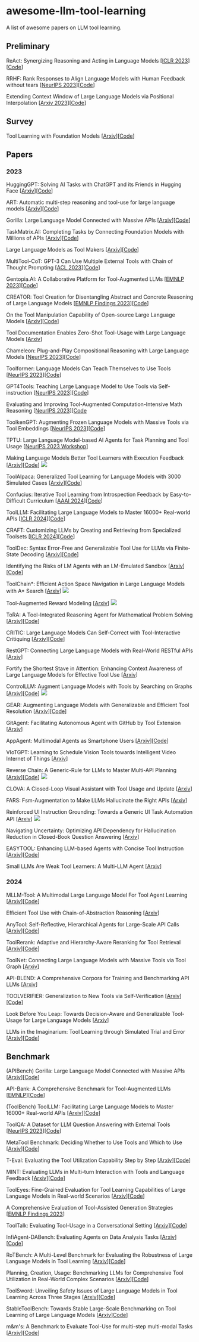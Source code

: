 # awesome-llm-tool-learning
A list of awesome papers on LLM tool learning.

## Preliminary
ReAct: Synergizing Reasoning and Acting in Language Models [[ICLR 2023](cmt3.research.microsoft.com/AAAI2024/Submission/MetaReviews/14045)][[Code](https://github.com/ysymyth/ReAct)]

RRHF: Rank Responses to Align Language Models with Human Feedback without tears [[NeurIPS 2023](https://arxiv.org/abs/2304.05302)][[Code](https://github.com/ganjinzero/rrhf)]

Extending Context Window of Large Language Models via Positional Interpolation [[Arxiv 2023](https://arxiv.org/abs/2306.15595)][[Code](https://github.com/ymcui/chinese-llama-alpaca-2)]

## Survey
Tool Learning with Foundation Models [[Arxiv](https://arxiv.org/abs/2304.08354)][[Code](https://github.com/openbmb/bmtools)]

## Papers
### 2023
HuggingGPT: Solving AI Tasks with ChatGPT and its Friends in Hugging Face [[Arxiv](https://arxiv.org/abs/2303.17580)][[Code](https://github.com/microsoft/JARVIS)]

ART: Automatic multi-step reasoning and tool-use for large language models [[Arxiv](https://arxiv.org/abs/2303.09014)][[Code](https://github.com/guidance-ai/guidance)] 

Gorilla: Large Language Model Connected with Massive APIs [[Arxiv](https://arxiv.org/abs/2305.15334)][[Code](https://github.com/ShishirPatil/gorilla)]

TaskMatrix.AI: Completing Tasks by Connecting Foundation Models with Millions of APIs [[Arxiv](https://arxiv.org/abs/2303.16434)][[Code](https://github.com/moymix/TaskMatrix)]

Large Language Models as Tool Makers [[Arxiv](https://arxiv.org/abs/2305.17126)][[Code](https://github.com/ctlllll/llm-toolmaker)]

MultiTool-CoT: GPT-3 Can Use Multiple External Tools with Chain of Thought Prompting [[ACL 2023](https://arxiv.org/pdf/2305.16896.pdf)][[Code](https://github.com/InabaTatsuro/MultiTool-CoT)]

Gentopia.AI: A Collaborative Platform for Tool-Augmented LLMs [[EMNLP 2023](https://aclanthology.org/2023.emnlp-demo.20/)][[Code](https://github.com/Gentopia-AI/Gentopia)]

CREATOR: Tool Creation for Disentangling Abstract and Concrete Reasoning of Large Language Models [[EMNLP Findings 2023](https://aclanthology.org/2023.findings-emnlp.462.pdf)][[Code](https://github.com/qiancheng0/creator)]

On the Tool Manipulation Capability of Open-source Large Language Models [[Arxiv](https://arxiv.org/abs/2305.16504)][[Code](https://github.com/sambanova/toolbench)]

Tool Documentation Enables Zero-Shot Tool-Usage with Large Language Models [[Arxiv](https://arxiv.org/pdf/2308.00675.pdf)]

Chameleon: Plug-and-Play Compositional Reasoning with Large Language Models [[NeurIPS 2023](https://arxiv.org/abs/2304.09842)][[Code](https://github.com/lupantech/chameleon-llm)]

Toolformer: Language Models Can Teach Themselves to Use Tools [[NeurIPS 2023](https://arxiv.org/abs/2302.04761)][[Code](https://github.com/lucidrains/toolformer-pytorch)]

GPT4Tools: Teaching Large Language Model to Use Tools via Self-instruction [[NeurIPS 2023](https://arxiv.org/abs/2305.18752)][[Code](https://github.com/AILab-CVC/GPT4Tools)]

Evaluating and Improving Tool-Augmented Computation-Intensive Math Reasoning [[NeurIPS 2023](https://arxiv.org/abs/2306.02408)][[Code](https://github.com/rucaibox/carp)

ToolkenGPT: Augmenting Frozen Language Models with Massive Tools via Tool Embeddings [[NeurIPS 2023](https://arxiv.org/abs/2305.11554)][[Code](https://github.com/Ber666/ToolkenGPT)]

TPTU: Large Language Model-based AI Agents for Task Planning and Tool Usage [[NeurIPS 2023 Workshop](https://arxiv.org/abs/2308.03427)]

Making Language Models Better Tool Learners with Execution Feedback [[Arxiv](https://arxiv.org/abs/2305.13068)][[Code](https://github.com/zjunlp/trice)] ![](https://img.shields.io/badge/RL-orange)

ToolAlpaca: Generalized Tool Learning for Language Models with 3000 Simulated Cases [[Arxiv](https://arxiv.org/abs/2306.05301)][[Code](https://github.com/tangqiaoyu/ToolAlpaca)]

Confucius: Iterative Tool Learning from Introspection Feedback by Easy-to-Difficult Curriculum [[AAAI 2024](https://arxiv.org/abs/2308.14034)][[Code](https://github.com/shizhl/Confucius)]

ToolLLM: Facilitating Large Language Models to Master 16000+ Real-world APIs [[ICLR 2024](https://arxiv.org/pdf/2307.16789.pdf)][[Code](https://github.com/openbmb/toolbench)]

CRAFT: Customizing LLMs by Creating and Retrieving from Specialized Toolsets [[ICLR 2024](https://arxiv.org/abs/2309.17428)][[Code](https://github.com/lifan-yuan/craft)]

ToolDec: Syntax Error-Free and Generalizable Tool Use for LLMs via Finite-State Decoding [[Arxiv](https://arxiv.org/abs/2310.07075)][[Code](https://github.com/chenhongqiao/tooldec)]

Identifying the Risks of LM Agents with an LM-Emulated Sandbox [[Arxiv](https://arxiv.org/pdf/2309.15817.pdf)][[Code](https://github.com/ryoungj/ToolEmu)]

ToolChain*: Efficient Action Space Navigation in Large Language Models with A* Search [[Arxiv](https://arxiv.org/pdf/2310.13227v1.pdf)] ![](https://img.shields.io/badge/Planning-green)

Tool-Augmented Reward Modeling [[Arxiv](https://arxiv.org/abs/2310.01045)] ![](https://img.shields.io/badge/RL-orange)

ToRA: A Tool-Integrated Reasoning Agent for Mathematical Problem Solving [[Arxiv](https://arxiv.org/abs/2309.17452)][[Code](https://github.com/microsoft/ToRA)]

CRITIC: Large Language Models Can Self-Correct with Tool-Interactive Critiquing [[Arxiv](https://arxiv.org/pdf/2305.11738.pdf)][[Code](https://github.com/microsoft/ProphetNet/tree/master/CRITIC)]

RestGPT: Connecting Large Language Models with Real-World RESTful APIs [[Arxiv](https://arxiv.org/abs/2306.06624)]

Fortify the Shortest Stave in Attention: Enhancing Context Awareness of Large Language Models for Effective Tool Use [[Arxiv](https://arxiv.org/abs/2312.04455)]

ControlLLM: Augment Language Models with Tools by Searching on Graphs [[Arxiv](https://arxiv.org/pdf/2310.17796.pdf)][[Code](https://github.com/opengvlab/controlllm)] ![](https://img.shields.io/badge/Planning-green)

GEAR: Augmenting Language Models with Generalizable and Efficient Tool Resolution [[Arxiv](https://arxiv.org/abs/2307.08775)][[Code](https://github.com/yining610/gear)]

GitAgent: Facilitating Autonomous Agent with GitHub by Tool Extension [[Arxiv](https://arxiv.org/pdf/2312.17294.pdf)]

AppAgent: Multimodal Agents as Smartphone Users [[Arxiv](https://arxiv.org/abs/2312.13771)][[Code](https://github.com/mnotgod96/AppAgent?tab=readme-ov-file)]

VIoTGPT: Learning to Schedule Vision Tools towards Intelligent Video Internet of Things [[Arxiv](https://arxiv.org/abs/2312.00401)]

Reverse Chain: A Generic-Rule for LLMs to Master Multi-API Planning [[Arxiv](https://arxiv.org/pdf/2310.04474.pdf)][[Code](https://github.com/ASK-03/Reverse-Chain)] ![](https://img.shields.io/badge/Planning-green)

CLOVA: A Closed-Loop Visual Assistant with Tool Usage and Update [[Arxiv](https://arxiv.org/abs/2312.10908)]

FARS: Fsm-Augmentation to Make LLMs Hallucinate the Right APIs [[Arxiv](https://openreview.net/pdf/847a1c7446716c28f2c9c63fa1d7bf07d02e7757.pdf)]

Reinforced UI Instruction Grounding: Towards a Generic UI Task Automation API [[Arxiv](https://arxiv.org/pdf/2310.04716.pdf)] ![](https://img.shields.io/badge/RL-orange)

Navigating Uncertainty: Optimizing API Dependency for Hallucination Reduction in Closed-Book Question Answering [[Arxiv](https://arxiv.org/abs/2401.01780)]

EASYTOOL: Enhancing LLM-based Agents with Concise Tool Instruction [[Arxiv](https://arxiv.org/abs/2401.06201)][[Code](https://github.com/microsoft/JARVIS/tree/main/easytool)]

Small LLMs Are Weak Tool Learners: A Multi-LLM Agent [[Arxiv](https://arxiv.org/abs/2401.07324)]


### 2024
MLLM-Tool: A Multimodal Large Language Model For Tool Agent Learning  [[Arxiv](https://arxiv.org/abs/2401.10727)][[Code](https://github.com/MLLM-Tool/MLLM-Tool)]

Efficient Tool Use with Chain-of-Abstraction Reasoning [[Arxiv](https://arxiv.org/pdf/2401.17464v1.pdf)]

AnyTool: Self-Reflective, Hierarchical Agents for Large-Scale API Calls [[Arxiv](https://arxiv.org/abs/2402.04253)][[Code](https://github.com/dyabel/anytool)]

ToolRerank: Adaptive and Hierarchy-Aware Reranking for Tool Retrieval [[Arxiv](https://arxiv.org/abs/2403.06551)][[Code](https://github.com/XiaoMi/ToolRerank)]

ToolNet: Connecting Large Language Models with Massive Tools via Tool Graph [[Arxiv](https://arxiv.org/pdf/2403.00839.pdf)]

API-BLEND: A Comprehensive Corpora for Training and Benchmarking API LLMs [[Arxiv](https://arxiv.org/abs/2402.15491)]

TOOLVERIFIER: Generalization to New Tools via Self-Verification [[Arxiv](https://arxiv.org/abs/2402.14158)][[Code](https://github.com/facebookresearch/toolverifier)]

Look Before You Leap: Towards Decision-Aware and Generalizable Tool-Usage for Large Language Models [[Arxiv](https://arxiv.org/abs/2402.16696)]

LLMs in the Imaginarium: Tool Learning through Simulated Trial and Error [[Arxiv](https://arxiv.org/abs/2403.04746)][[Code](https://github.com/microsoft/simulated-trial-and-error)]

## Benchmark
(APIBench) Gorilla: Large Language Model Connected with Massive APIs [[Arxiv](https://arxiv.org/abs/2305.15334)][[Code](https://github.com/ShishirPatil/gorilla)]

API-Bank: A Comprehensive Benchmark for Tool-Augmented LLMs [[EMNLP](https://arxiv.org/abs/2304.08244)][[Code](https://github.com/AlibabaResearch/DAMO-ConvAI/tree/main/api-bank)]

(ToolBench) ToolLLM: Facilitating Large Language Models to Master 16000+ Real-world APIs [[Arxiv](https://arxiv.org/pdf/2307.16789.pdf)][[Code](https://github.com/openbmb/toolbench)]

ToolQA: A Dataset for LLM Question Answering with External Tools [[NeurIPS 2023](https://arxiv.org/abs/2306.13304)][[Code](https://github.com/night-chen/toolqa)]

MetaTool Benchmark: Deciding Whether to Use Tools and Which to Use [[Arxiv](https://arxiv.org/abs/2310.03128)][[Code](https://github.com/howiehwong/metatool)]

T-Eval: Evaluating the Tool Utilization Capability Step by Step [[Arxiv](https://arxiv.org/pdf/2312.14033.pdf)][[Code](https://github.com/open-compass/T-Eval)]

MINT: Evaluating LLMs in Multi-turn Interaction with Tools and Language Feedback [[Arxiv](https://arxiv.org/abs/2309.10691)][[Code](https://github.com/xingyaoww/mint-bench)]

ToolEyes: Fine-Grained Evaluation for Tool Learning Capabilities of Large Language Models in Real-world Scenarios [[Arxiv](https://arxiv.org/abs/2401.00741)][[Code](https://github.com/junjie-ye/tooleyes)]

A Comprehensive Evaluation of Tool-Assisted Generation Strategies [[EMNLP Findings 2023](https://arxiv.org/abs/2310.10062)]

ToolTalk: Evaluating Tool-Usage in a Conversational Setting [[Arxiv](https://arxiv.org/abs/2311.10775)][[Code](https://github.com/microsoft/ToolTalk)]

InfiAgent-DABench: Evaluating Agents on Data Analysis Tasks [[Arxiv](https://arxiv.org/abs/2401.05507)][[Code](https://github.com/infiagent/infiagent)]

RoTBench: A Multi-Level Benchmark for Evaluating the Robustness of Large Language Models in Tool Learning [[Arxiv](https://arxiv.org/abs/2401.08326)][[Code](https://github.com/junjie-ye/rotbench)]

Planning, Creation, Usage: Benchmarking LLMs for Comprehensive Tool Utilization in Real-World Complex Scenarios [[Arxiv](https://arxiv.org/abs/2401.17167)][[Code](https://github.com/joeying1019/ultratool)]

ToolSword: Unveiling Safety Issues of Large Language Models in Tool Learning Across Three Stages [[Arxiv](https://arxiv.org/abs/2402.10753)][[Code](https://github.com/junjie-ye/toolsword)]

StableToolBench: Towards Stable Large-Scale Benchmarking on Tool Learning of Large Language Models [[Arxiv](https://arxiv.org/pdf/2403.07714.pdf)][Code](https://github.com/zhichengg/stabletoolbench)]

m&m's: A Benchmark to Evaluate Tool-Use for multi-step multi-modal Tasks [[Arxiv](https://arxiv.org/abs/2403.11085)][[Code](https://github.com/RAIVNLab/mnms)]




